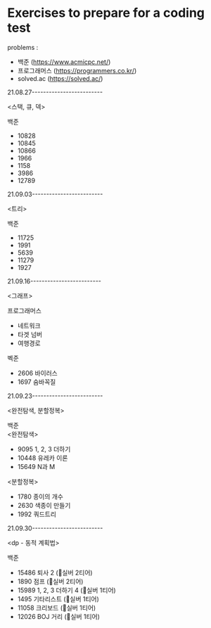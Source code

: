 # Exercises to prepare for a coding test
problems :
- 백준 (https://www.acmicpc.net/)
- 프로그래머스 (https://programmers.co.kr/)
- solved.ac (https://solved.ac/)

21.08.27-------------------------  
  
<스택, 큐, 덱>  
  
백준
- 10828 
- 10845    
- 10866   
- 1966  
- 1158  
- 3986  
- 12789  
  
21.09.03-------------------------  
  
<트리>  
  
백준
- 11725  
- 1991  
- 5639  
- 11279  
- 1927  
  
21.09.16-------------------------  
  
<그래프>  
  
프로그래머스
- 네트워크
- 타겟 넘버
- 여행경로

벡준
- 2606 바이러스
- 1697 숨바꼭질
  
21.09.23-------------------------  
  
<완전탐색, 분할정복>  
  
백준  
<완전탐색>  
- 9095 1, 2, 3 더하기
- 10448	유레카 이론
- 15649 N과 M
  
<분할정복>  
- 1780 종이의 개수
- 2630 색종이 만들기
- 1992 쿼드트리
  
21.09.30-------------------------    
  
<dp - 동적 계획법>  
  
백준  
- 15486 퇴사 2 (🥈실버 2티어)
- 1890 점프 (🥈실버 2티어)
- 15989 1, 2, 3 더하기 4 (🥈실버 1티어)
- 1495 기타리스트 (🥈실버 1티어)
- 11058 크리보드 (🥈실버 1티어)
- 12026 BOJ 거리 (🥈실버 1티어)
